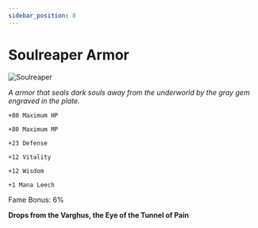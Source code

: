 ```yaml
---
sidebar_position: 8
---
```


# Soulreaper Armor

![Soulreaper](https://vwiki.valorserver.com/api/item/picture/soulreaper%20armor)

<i>A armor that seals dark souls away from the underworld by the gray gem engraved in the plate.</i>

    +80 Maximum HP
    
    +80 Maximum MP
    
    +23 Defense
    
    +12 Vitality
    
    +12 Wisdom
    
    +1 Mana Leech
    
Fame Bonus: 6%

**Drops from the Varghus, the Eye of the Tunnel of Pain**
